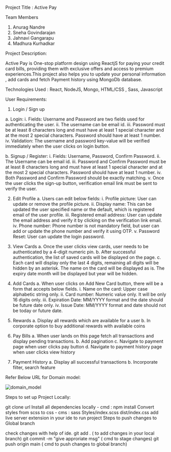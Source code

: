 Project Title : Active Pay

Team Members
1. Anurag Nandre
2. Sneha Govindarajan
3. Jahnavi Gangarapu
4. Madhura Kurhadkar

Project Description:

Active Pay is One-stop platform design using ReactjS for paying your credit card bills, providing them with exclusive offers and access to premium experiences.This project also helps you to update your personal information , add cards and fetch Payment history using MongoDb database.

Technologies Used : React, NodeJS, Mongo, HTML/CSS , Sass, Javascript

User Requirements:

1.	Login / Sign up

a.	Login:
i.	Fields: Username and Password are two fields used for authenticating the user. 
ii.	The username can be email id. 
iii.	Password must be at least 8 characters long and must have at least 1 special character and at the most 2 special characters.  Password should have at least 1 number.
iv.	Validation: The username and password key-value will be verified immediately when the user clicks on login button.

b.	Signup / Register:
i.	Fields: Username, Password, Confirm Password.
ii.	The Username can be email id. 
iii.	Password and Confirm Password must be at least 8 characters long and must have at least 1 special character and at the most 2 special characters.  Password should have at least 1 number.
iv.	Both Password and Confirm Password should be exactly matching.
v.	Once the user clicks the sign-up button, verification email link must be sent to verify the user.  


2.	Edit Profile
a.	Users can edit below fields:
i.	Profile picture: User can update or remove the profile picture.
ii.	Display name: This can be updated the user specified name or the default, which is registered email of the user profile.
iii.	Registered email address: User can update the email address and verify it by clicking on the verification link email.
iv.	Phone number: Phone number is not mandatory field, but user can add or update the phone number and verify it using OTP. 
v.	Password Reset: User can update the login password.


3.	View Cards
a.	Once the user clicks view cards, user needs to be authenticated by a 4-digit numeric pin.
b.	After successful authentication, the list of saved cards will be displayed on the page. 
c.	Each card will display only the last 4 digits, remaining all digits will be hidden by an asterisk. The name on the card will be displayed as is. The expiry date month will be displayed but year will be hidden.


4.	Add Cards
a.	When user clicks on Add New Card button, there will be a form that accepts below fields.
i.	Name on the card: Upper case alphabetic string only.
ii.	Card number: Numeric value only. It will be only 16 digits only.
iii.	Expiration Date: MM/YYYY format and the date should be future date only.
iv.	Issue Date: MM/YYYY format and date should not be today or future date.


5.	Rewards
a.	Display all rewards which are available for a user
b.	In corporate option to buy additional rewards with available coins


6.	Pay Bills
a.	When user lands on this page fetch all transactions and display pending transactions.
b.	Add pagination
c.	Navigate to payment page when user clicks pay button
d.	Navigate to payment history page when user clicks view history

7.	Payment History
a.	Display all successful transactions
b.	Incorporate filter, search feature


Refer Below URL for Domain model:

![domain_model](https://user-images.githubusercontent.com/112993464/199588030-33d55de9-73c2-47d8-aca4-431f4aa69350.jpg)

Steps to set up Project Locally:

git clone url
Install all dependencies locally - cmd : npm install
Convert styles from scss to css - cms : sass Styles/index.scss dist/index.css
add live server extension in your ide to run project
Steps to push changes to Global branch

check changes with help of ide.
git add . ( to add changes in your local branch)
git commit -m "give approriate msg" ( cmd to stage changes)
git push origin main ( cmd to push changes to global branch)




